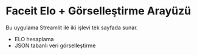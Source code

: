 # Faceit Elo + Görselleştirme Arayüzü

Bu uygulama Streamlit ile iki işlevi tek sayfada sunar.

- ELO hesaplama
- JSON tabanlı veri görselleştirme